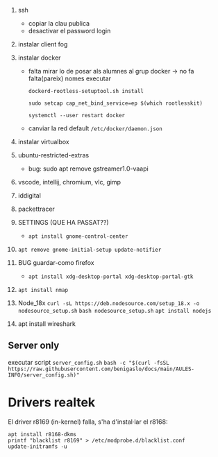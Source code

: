 1. ssh
    - copiar la clau publica
    - desactivar el password login
1. instalar client fog
1. instalar docker
    - falta mirar lo de posar als alumnes al grup docker -> no fa falta(pareix) nomes executar
      
      `dockerd-rootless-setuptool.sh install`
      
      `sudo setcap cap_net_bind_service=ep $(which rootlesskit)`

      `systemctl --user restart docker`
      
    - canviar la red default `/etc/docker/daemon.json`
1. instalar virtualbox
1. ubuntu-restricted-extras
    - bug: sudo apt remove gstreamer1.0-vaapi
1. vscode, intellij, chromium, vlc, gimp
1. iddigital
1. packettracer
1. SETTINGS (QUE HA PASSAT??)
    - `apt install gnome-control-center`
1. `apt remove gnome-initial-setup update-notifier`
 

1. BUG guardar-como firefox
    - `apt install xdg-desktop-portal xdg-desktop-portal-gtk`
1. `apt install nmap`
1. Node_18x
   `curl -sL https://deb.nodesource.com/setup_18.x -o nodesource_setup.sh`
   `bash nodesource_setup.sh`
   `apt install nodejs`

1. apt install wireshark

## Server only

executar script `server_config.sh`
`bash -c "$(curl -fsSL https://raw.githubusercontent.com/benigaslo/docs/main/AULES-INFO/server_config.sh)"`


# Drivers realtek
El driver r8169 (in-kernel) falla, s'ha d'instal·lar el r8168:
```
apt install r8168-dkms
printf "blacklist r8169" > /etc/modprobe.d/blacklist.conf
update-initramfs -u 
```

